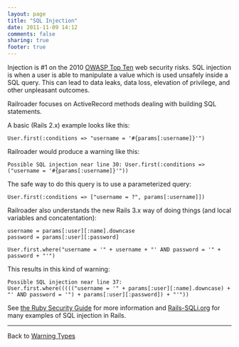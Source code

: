 ```yaml
---
layout: page
title: "SQL Injection"
date: 2011-11-09 14:12
comments: false
sharing: true
footer: true
---
```


Injection is #1 on the 2010 [OWASP Top Ten](https://www.owasp.org/index.php/Top_10_2010-A1) web security risks. SQL injection is when a user is able to manipulate a value which is used unsafely inside a SQL query. This can lead to data leaks, data loss, elevation of privilege, and other unpleasant outcomes.

Railroader focuses on ActiveRecord methods dealing with building SQL statements.

A basic (Rails 2.x) example looks like this:

    User.first(:conditions => "username = '#{params[:username]}'")

Railroader would produce a warning like this:

    Possible SQL injection near line 30: User.first(:conditions => ("username = '#{params[:username]}'")) 

The safe way to do this query is to use a parameterized query:

    User.first(:conditions => ["username = ?", params[:username]])

Railroader also understands the new Rails 3.x way of doing things (and local variables and concatentation):

    username = params[:user][:name].downcase
    password = params[:user][:password]

    User.first.where("username = '" + username + "' AND password = '" + password + "'")

This results in this kind of warning:

    Possible SQL injection near line 37:
    User.first.where((((("username = '" + params[:user][:name].downcase) + "' AND password = '") + params[:user][:password]) + "'"))

See [the Ruby Security Guide](http://guides.rubyonrails.org/security.html#sql-injection) for more information and [Rails-SQLi.org](http://rails-sqli.org) for many examples of SQL injection in Rails.

---
Back to [Warning Types](/docs/warning_types)
